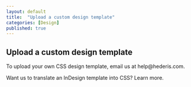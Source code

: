 ```yaml
---
layout: default
title:  "Upload a custom design template"
categories: [Design]
published: true
---
```


<section data-type="chapter" class="hsecchapter" data-hederis-type="hsecchapter" id="prvsykmfA"><h1 data-hederis-type="hblkchaptitle" class="hblkchaptitle" id="peQ4viwo5">Upload a custom design template</h1>
    <p class="hblkp" data-hederis-type="hblkp" id="puYB5fXAV">To upload your own CSS design template, email us at help@hederis.com.</p>
    <p class="hblkp" data-hederis-type="hblkp" id="pr2KuPjJk">Want us to translate an InDesign template into CSS? Learn more.</p>
    </section>
    